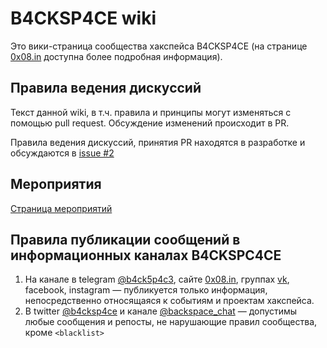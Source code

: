 # B4CKSP4CE wiki

Это вики-страница сообщества хакспейса B4CKSP4CE (на странице [0x08.in](https://0x08.in) доступна более подробная информация).

## Правила ведения дискуссий

Текст данной wiki, в т.ч. правила и принципы могут изменяться с помощью pull request. Обсуждение изменений происходит в PR.

Правила ведения дискуссий, принятия PR находятся в разработке и обсуждаются в [issue #2](https://github.com/b4ck5p4c3/wiki/issues/2)

## Мероприятия

[Страница мероприятий](/events.md)

## Правила публикации сообщений в информационных каналах B4CKSPC4CE

1. На канале в telegram [@b4ck5p4c3](tg://resolve/?domain=b4ck5p4c3), сайте [0x08.in](https://0x08.in), группах [vk](https://vk.com/b4cksp4ce), facebook, instagram — публикуется только информация, непосредственно относящаяся к событиям и проектам хакспейса.
2. В twitter [@b4cksp4ce](https://twitter.com/b4cksp4ce) и канале [@backspace_chat](tg://resolve/?domain=backspace_chat) — допустимы любые сообщения и репосты, не нарушающие правил сообщества, кроме `<blacklist>`
